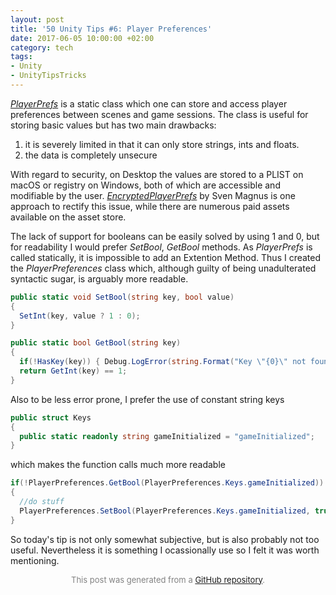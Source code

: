 ```yaml
---
layout: post
title: '50 Unity Tips #6: Player Preferences'
date: 2017-06-05 10:00:00 +02:00
category: tech
tags:
- Unity
- UnityTipsTricks
---
```


[*PlayerPrefs*](https://docs.unity3d.com/ScriptReference/PlayerPrefs.html) is a static class which one can store and access player preferences between scenes and game sessions. The class is useful for storing basic values but has two main drawbacks:

1. it is severely limited in that it can only store strings, ints and floats.
2. the data is completely unsecure

With regard to security, on Desktop the values are stored to a PLIST on macOS or registry on Windows, both of which are accessible and modifiable by the user. [*EncryptedPlayerPrefs*](https://gist.github.com/ftvs/5299600) by Sven Magnus is one approach to rectify this issue, while there are numerous paid assets available on the asset store.

The lack of support for booleans can be easily solved by using 1 and 0, but for readability I would prefer *SetBool*, *GetBool* methods. As *PlayerPrefs* is called statically, it is impossible to add an Extention Method. Thus I created the *PlayerPreferences* class which, although guilty of being unadulterated syntactic sugar, is arguably more readable.

```C#
public static void SetBool(string key, bool value)
{
  SetInt(key, value ? 1 : 0);
}

public static bool GetBool(string key)
{
  if(!HasKey(key)) { Debug.LogError(string.Format("Key \"{0}\" not found!", key)); }
  return GetInt(key) == 1;
}
```

Also to be less error prone, I prefer the use of constant string keys

```C#
public struct Keys
{
  public static readonly string gameInitialized = "gameInitialized";
}
```

which makes the function calls much more readable

```C#
if(!PlayerPreferences.GetBool(PlayerPreferences.Keys.gameInitialized))
{
  //do stuff
  PlayerPreferences.SetBool(PlayerPreferences.Keys.gameInitialized, true);
}
```

So today's tip is not only somewhat subjective, but is also probably not too useful. Nevertheless it is something I ocassionally use so I felt it was worth mentioning.

<p align="center"><font size="-1" color="#828282">This post was generated from a <a href="https://github.com/defuncart/50-unity-tips/tree/master/%2306-PlayerPreferences">GitHub repository</a>.</font></p>
